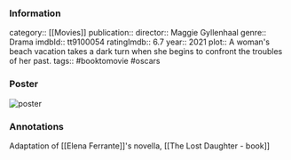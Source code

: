 ### Information
category:: [[Movies]]
publication:: 
director:: Maggie Gyllenhaal
genre:: Drama
imdbId:: tt9100054
ratingImdb:: 6.7
year:: 2021
plot:: A woman's beach vacation takes a dark turn when she begins to confront the troubles of her past.
tags:: #booktomovie #oscars 


### Poster
![poster](https://m.media-amazon.com/images/M/MV5BZTJmYTJmYTktMzU1Yy00ZTZlLTgzNjItYmY4ZDFjZGFjYjZhXkEyXkFqcGdeQXVyMTEyMjM2NDc2._V1_SX300.jpg)


### Annotations

Adaptation of [[Elena Ferrante]]'s novella, [[The Lost Daughter - book]]